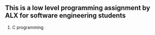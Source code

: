 ## This is a low level programming assignment by ALX for software engineering students
1. C programming
